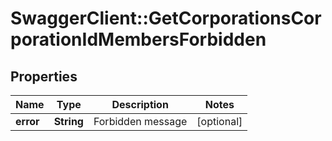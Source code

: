 # SwaggerClient::GetCorporationsCorporationIdMembersForbidden

## Properties
Name | Type | Description | Notes
------------ | ------------- | ------------- | -------------
**error** | **String** | Forbidden message | [optional] 


